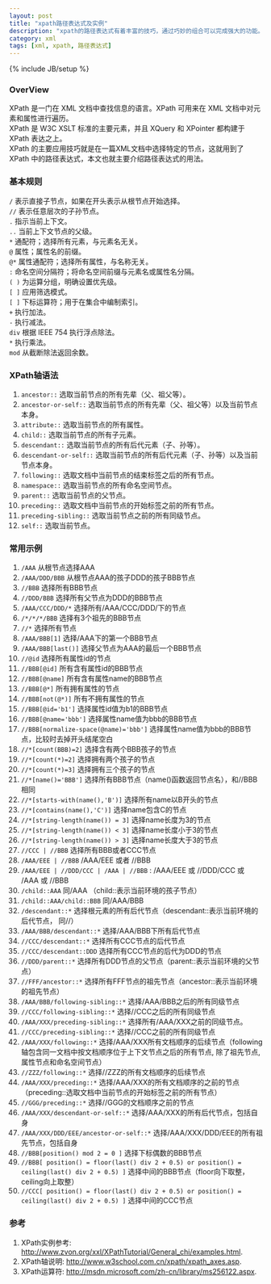 ```yaml
---
layout: post
title: "xpath路径表达式及实例"
description: "xpath的路径表达式有着丰富的技巧，通过巧妙的组合可以完成强大的功能。"
category: xml
tags: [xml, xpath, 路径表达式]
---
```

{% include JB/setup %}

### OverView

XPath 是一门在 XML 文档中查找信息的语言。XPath 可用来在 XML 文档中对元素和属性进行遍历。<br/>
XPath 是 W3C XSLT 标准的主要元素，并且 XQuery 和 XPointer 都构建于 XPath 表达之上。<br/>
XPath 的主要应用技巧就是在一篇XML文档中选择特定的节点，这就用到了 XPath 中的路径表达式，本文也就主要介绍路径表达式的用法。

<!-- more -->

### 基本规则

`/` 表示直接子节点，如果在开头表示从根节点开始选择。<br/>
`//` 表示任意层次的子孙节点。<br/>
`.` 指示当前上下文。<br/>
`..` 当前上下文节点的父级。<br/>
`*` 通配符；选择所有元素，与元素名无关。<br/>
`@` 属性；属性名的前缀。<br/>
`@*` 属性通配符；选择所有属性，与名称无关。<br/>
`:` 命名空间分隔符；将命名空间前缀与元素名或属性名分隔。<br/>
`( )` 为运算分组，明确设置优先级。<br/>
`[ ]` 应用筛选模式。<br/>
`[ ]` 下标运算符；用于在集合中编制索引。<br/>
`+` 执行加法。<br/>
`-` 执行减法。<br/>
`div` 根据 IEEE 754 执行浮点除法。<br/>
`*` 执行乘法。</br>
`mod` 从截断除法返回余数。<br/>

### XPath轴语法

1. `ancestor::` 选取当前节点的所有先辈（父、祖父等）。
2. `ancestor-or-self::` 选取当前节点的所有先辈（父、祖父等）以及当前节点本身。
3. `attribute::` 选取当前节点的所有属性。
4. `child::` 选取当前节点的所有子元素。
5. `descendant::` 选取当前节点的所有后代元素（子、孙等）。
6. `descendant-or-self::` 选取当前节点的所有后代元素（子、孙等）以及当前节点本身。
7. `following::` 选取文档中当前节点的结束标签之后的所有节点。
8. `namespace::` 选取当前节点的所有命名空间节点。
9. `parent::` 选取当前节点的父节点。
10. `preceding::` 选取文档中当前节点的开始标签之前的所有节点。
11. `preceding-sibling::` 选取当前节点之前的所有同级节点。
12. `self::` 选取当前节点。

### 常用示例

1. `/AAA` 从根节点选择AAA
2. `/AAA/DDD/BBB` 从根节点AAA的孩子DDD的孩子BBB节点
3. `//BBB` 选择所有BBB节点
4. `//DDD/BBB` 选择所有父节点为DDD的BBB节点
5. `/AAA/CCC/DDD/*` 选择所有/AAA/CCC/DDD/下的节点
6. `/*/*/*/BBB` 选择有3个祖先的BBB节点
7. `//*` 选择所有节点
8. `/AAA/BBB[1]` 选择/AAA下的第一个BBB节点
9. `/AAA/BBB[last()]` 选择父节点为AAA的最后一个BBB节点
10. `//@id` 选择所有属性id的节点
11. `//BBB[@id]` 所有含有属性id的BBB节点
12. `//BBB[@name]` 所有含有属性name的BBB节点
13. `//BBB[@*]` 所有拥有属性的节点
14. `//BBB[not(@*)]` 所有不拥有属性的节点
15. `//BBB[@id='b1']` 选择属性id值为b1的BBB节点
16. `//BBB[@name='bbb']` 选择属性name值为bbb的BBB节点
17. `//BBB[normalize-space(@name)='bbb']` 选择属性name值为bbb的BBB节点，比较时去掉开头结尾空白
18. `//*[count(BBB)=2]` 选择含有两个BBB孩子的节点
19. `//*[count(*)=2]` 选择拥有两个孩子的节点
20. `//*[count(*)=3]` 选择拥有三个孩子的节点
21. `//*[name()='BBB']` 选择所有BBB节点（name()函数返回节点名），和//BBB相同
22. `//*[starts-with(name(),'B')]` 选择所有name以B开头的节点
23. `//*[contains(name(),'C')]` 选择name包含C的节点
24. `//*[string-length(name()) = 3]` 选择name长度为3的节点
25. `//*[string-length(name()) < 3]` 选择name长度小于3的节点
26. `//*[string-length(name()) > 3]` 选择name长度大于3的节点
27. `//CCC | //BBB` 选择所有BBB或者CCC节点
28. `/AAA/EEE | //BBB` /AAA/EEE 或者 //BBB
29. `/AAA/EEE | //DDD/CCC | /AAA | //BBB` : /AAA/EEE 或 //DDD/CCC 或 /AAA 或 //BBB
30. `/child::AAA` 同/AAA （child::表示当前环境的孩子节点）
31. `/child::AAA/child::BBB` 同/AAA/BBB
32. `/descendant::*` 选择根元素的所有后代节点（descendant::表示当前环境的后代节点， 同//）
33. `/AAA/BBB/descendant::*` 选择/AAA/BBB下所有后代节点
34. `//CCC/descendant::*` 选择所有CCC节点的后代节点
35. `//CCC/descendant::DDD` 选择所有CCC节点的后代为DDD的节点
36. `//DDD/parent::*` 选择所有DDD节点的父节点（parent::表示当前环境的父节点）
37. `//FFF/ancestor::*` 选择所有FFF节点的祖先节点（ancestor::表示当前环境的祖先节点）
38. `/AAA/BBB/following-sibling::*` 选择/AAA/BBB之后的所有同级节点
39. `//CCC/following-sibling::*` 选择//CCC之后的所有同级节点
40. `/AAA/XXX/preceding-sibling::*` 选择所有/AAA/XXX之前的同级节点。
41. `//CCC/preceding-sibling::*` 选择//CCC之前的所有同级节点
42. `/AAA/XXX/following::*` 选择/AAA/XXX所有文档顺序的后续节点（following轴包含同一文档中按文档顺序位于上下文节点之后的所有节点, 除了祖先节点,属性节点和命名空间节点）
43. `//ZZZ/following::*` 选择//ZZZ的所有文档顺序的后续节点
44. `/AAA/XXX/preceding::*` 选择/AAA/XXX的所有文档顺序的之前的节点（preceding::选取文档中当前节点的开始标签之前的所有节点）
45. `//GGG/preceding::*` 选择//GGG的文档顺序之前的节点
46. `/AAA/XXX/descendant-or-self::*` 选择/AAA/XXX的所有后代节点，包括自身
47. `/AAA/XXX/DDD/EEE/ancestor-or-self::*` 选择/AAA/XXX/DDD/EEE的所有祖先节点，包括自身
48. `//BBB[position() mod 2 = 0 ]` 选择下标偶数的BBB节点
49. `//BBB[ position() = floor(last() div 2 + 0.5) or position() = ceiling(last() div 2 + 0.5) ]` 选择中间的BBB节点（floor向下取整，ceiling向上取整） 
50. `//CCC[ position() = floor(last() div 2 + 0.5) or position() = ceiling(last() div 2 + 0.5) ]` 选择中间的CCC节点

### 参考
1. XPath实例参考: <http://www.zvon.org/xxl/XPathTutorial/General_chi/examples.html>.
2. XPath轴说明: <http://www.w3school.com.cn/xpath/xpath_axes.asp>.
3. XPath运算符: <http://msdn.microsoft.com/zh-cn/library/ms256122.aspx>.
